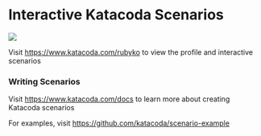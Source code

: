# Interactive Katacoda Scenarios

[![](http://shields.katacoda.com/katacoda/rubyko/count.svg)](https://www.katacoda.com/rubyko "Get your profile on Katacoda.com")

Visit https://www.katacoda.com/rubyko to view the profile and interactive scenarios

### Writing Scenarios
Visit https://www.katacoda.com/docs to learn more about creating Katacoda scenarios

For examples, visit https://github.com/katacoda/scenario-example
